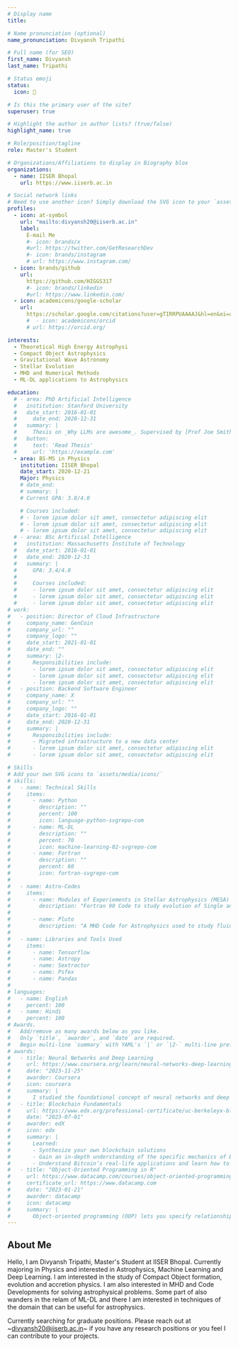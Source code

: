 ```yaml
---
# Display name
title:

# Name pronunciation (optional)
name_pronunciation: Divyansh Tripathi

# Full name (for SEO)
first_name: Divyansh
last_name: Tripathi

# Status emoji
status:
  icon: 🚀

# Is this the primary user of the site?
superuser: true

# Highlight the author in author lists? (true/false)
highlight_name: true

# Role/position/tagline
role: Master's Student

# Organizations/Affiliations to display in Biography blox
organizations:
  - name: IISER Bhopal
    url: https://www.iiserb.ac.in

# Social network links
# Need to use another icon? Simply download the SVG icon to your `assets/media/icons/` folder.
profiles:
  - icon: at-symbol
    url: "mailto:divyansh20@iiserb.ac.in"
    label:
      E-mail Me
      #- icon: brands/x
      #url: https://twitter.com/GetResearchDev
      #- icon: brands/instagram
      # url: https://www.instagram.com/
  - icon: brands/github
    url:
      https://github.com/HIGGS317
      #- icon: brands/linkedin
      #url: https://www.linkedin.com/
  - icon: academicons/google-scholar
    url:
      https://scholar.google.com/citations?user=gTIRRPUAAAAJ&hl=en&oi=ao
      #  - icon: academicons/orcid
      # url: https://orcid.org/

interests:
  - Theoretical High Energy Astrophysi
  - Compact Object Astrophysics
  - Gravitational Wave Astronomy
  - Stellar Evolution
  - MHD and Numerical Methods
  - ML-DL applications to Astrophysics

education:
  # - area: PhD Artificial Intelligence
  #   institution: Stanford University
  #   date_start: 2016-01-01
  #     date_end: 2020-12-31
  #   summary: |
  #     Thesis on _Why LLMs are awesome_. Supervised by [Prof Joe Smith](https://example.com). Presented papers at 5 IEEE conferences with the contributions being published in 2 Springer journals.
  #   button:
  #     text: 'Read Thesis'
  #     url: 'https://example.com'
  - area: BS-MS in Physics
    institution: IISER Bhopal
    date_start: 2020-12-21
    Major: Physics
    # date_end:
    # summary: |
    # Current GPA: 3.8/4.0

    # Courses included:
    # - lorem ipsum dolor sit amet, consectetur adipiscing elit
    # - lorem ipsum dolor sit amet, consectetur adipiscing elit
    # - lorem ipsum dolor sit amet, consectetur adipiscing elit
  # - area: BSc Artificial Intelligence
  #   institution: Massachusetts Institute of Technology
  #   date_start: 2016-01-01
  #   date_end: 2020-12-31
  #   summary: |
  #     GPA: 3.4/4.0
  #
  #     Courses included:
  #     - lorem ipsum dolor sit amet, consectetur adipiscing elit
  #     - lorem ipsum dolor sit amet, consectetur adipiscing elit
  #     - lorem ipsum dolor sit amet, consectetur adipiscing elit
# work:
#   - position: Director of Cloud Infrastructure
#     company_name: GenCoin
#     company_url: ""
#     company_logo: ""
#     date_start: 2021-01-01
#     date_end: ""
#     summary: |2-
#       Responsibilities include:
#       - lorem ipsum dolor sit amet, consectetur adipiscing elit
#       - lorem ipsum dolor sit amet, consectetur adipiscing elit
#       - lorem ipsum dolor sit amet, consectetur adipiscing elit
#   - position: Backend Software Engineer
#     company_name: X
#     company_url: ""
#     company_logo: ""
#     date_start: 2016-01-01
#     date_end: 2020-12-31
#     summary: |
#       Responsibilities include:
#       - Migrated infrastructure to a new data center
#       - lorem ipsum dolor sit amet, consectetur adipiscing elit
#       - lorem ipsum dolor sit amet, consectetur adipiscing elit

# Skills
# Add your own SVG icons to `assets/media/icons/`
# skills:
#   - name: Technical Skills
#     items:
#       - name: Python
#         description: ""
#         percent: 100
#         icon: language-python-svgrepo-com
#       - name: ML-DL
#         description: ""
#         percent: 70
#         icon: machine-learning-02-svgrepo-com
#       - name: Fortran
#         description: ""
#         percent: 60
#         icon: fortran-svgrepo-com
#
#   - name: Astro-Codes
#     items:
#       - name: Modules of Experiements in Stellar Astrophysics (MESA)
#         description: "Fortran 90 Code to study evolution of Single and Binary Stars"
#
#       - name: Pluto
#         description: "A MHD Code for Astrophysics used to study fluids and plasmas"
#
#   - name: Libraries and Tools Used
#     items:
#       - name: Tensorflow
#       - name: Astropy
#       - name: Sextractor
#       - name: Psfex
#       - name: Pandas
#
# languages:
#   - name: English
#     percent: 100
#   - name: Hindi
#     percent: 100
# Awards.
#   Add/remove as many awards below as you like.
#   Only `title`, `awarder`, and `date` are required.
#   Begin multi-line `summary` with YAML's `|` or `|2-` multi-line prefix and indent 2 spaces below.
# awards:
#   - title: Neural Networks and Deep Learning
#     url: https://www.coursera.org/learn/neural-networks-deep-learning
#     date: "2023-11-25"
#     awarder: Coursera
#     icon: coursera
#     summary: |
#       I studied the foundational concept of neural networks and deep learning. By the end, I was familiar with the significant technological trends driving the rise of deep learning; build, train, and apply fully connected deep neural networks; implement efficient (vectorized) neural networks; identify key parameters in a neural network’s architecture; and apply deep learning to your own applications.
#   - title: Blockchain Fundamentals
#     url: https://www.edx.org/professional-certificate/uc-berkeleyx-blockchain-fundamentals
#     date: "2023-07-01"
#     awarder: edX
#     icon: edx
#     summary: |
#       Learned:
#       - Synthesize your own blockchain solutions
#       - Gain an in-depth understanding of the specific mechanics of Bitcoin
#       - Understand Bitcoin’s real-life applications and learn how to attack and destroy Bitcoin, Ethereum, smart contracts and Dapps, and alternatives to Bitcoin’s Proof-of-Work consensus algorithm
#   - title: "Object-Oriented Programming in R"
#     url: https://www.datacamp.com/courses/object-oriented-programming-with-s3-and-r6-in-r
#     certificate_url: https://www.datacamp.com
#     date: "2023-01-21"
#     awarder: datacamp
#     icon: datacamp
#     summary: |
#       Object-oriented programming (OOP) lets you specify relationships between functions and the objects that they can act on, helping you manage complexity in your code. This is an intermediate level course, providing an introduction to OOP, using the S3 and R6 systems. S3 is a great day-to-day R programming tool that simplifies some of the functions that you write. R6 is especially useful for industry-specific analyses, working with web APIs, and building GUIs.
---
```


## About Me

Hello, I am Divyansh Tripathi, Master's Student at IISER Bhopal. Currently majoring in Physics and interested in Astrophysics, Machine Learning and Deep Learning.
I am interested in the study of Compact Object formation, evolution and accretion physics. I am also interested in MHD and Code Developments for solving astrophysical problems.
Some part of also wanders in the relam of ML-DL and there I am interested in techniques of the domain that can be useful for astrophysics.

Currently searching for graduate positions.
Please reach out at ~divyansh20@iiserb.ac.in~ if you have any research positions or you feel I can contribute to your projects.
